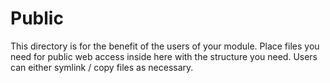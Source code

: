 
Public
========

This directory is for the benefit of the users of your module. Place files you need for public web access 
inside here with the structure you need. Users can either symlink / copy files as necessary.
